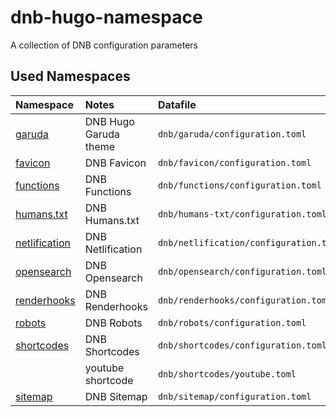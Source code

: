 # dnb-hugo-namespace

A collection of DNB configuration parameters

## Used Namespaces

| Namespace | Notes | Datafile |
|:--------- |:----- |:-------- |
| [garuda](https://github.com/davidsneighbour/dnb-hugo-garuda) | DNB Hugo Garuda theme | `dnb/garuda/configuration.toml` |
| [favicon](https://github.com/davidsneighbour/dnb-hugo/tree/main/favicon) | DNB Favicon | `dnb/favicon/configuration.toml` |
| [functions](https://github.com/davidsneighbour/dnb-hugo/tree/main/functions) | DNB Functions | `dnb/functions/configuration.toml` |
| [humans.txt](https://github.com/davidsneighbour/dnb-hugo/tree/main/humans.txt) | DNB Humans.txt | `dnb/humans-txt/configuration.toml` |
| [netlification](https://github.com/davidsneighbour/dnb-hugo/tree/main/netlification) | DNB Netlification | `dnb/netlification/configuration.toml` |
| [opensearch](https://github.com/davidsneighbour/dnb-hugo/tree/main/opensearch) | DNB Opensearch | `dnb/opensearch/configuration.toml` |
| [renderhooks](https://github.com/davidsneighbour/dnb-hugo/tree/main/renderhooks) | DNB Renderhooks | `dnb/renderhooks/configuration.toml` |
| [robots](https://github.com/davidsneighbour/dnb-hugo/tree/main/robots) | DNB Robots | `dnb/robots/configuration.toml` |
| [shortcodes](https://github.com/davidsneighbour/dnb-hugo/tree/main/shortcodes) | DNB Shortcodes | `dnb/shortcodes/configuration.toml` |
| | youtube shortcode | `dnb/shortcodes/youtube.toml` |
| [sitemap](https://github.com/davidsneighbour/dnb-hugo/tree/main/sitemap) | DNB Sitemap | `dnb/sitemap/configuration.toml` |
